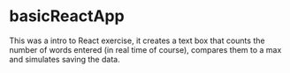 # basicReactApp
This was a intro to React exercise, it creates a text box that counts the number of words entered (in real time of course), compares them to a max and simulates saving the data. 
